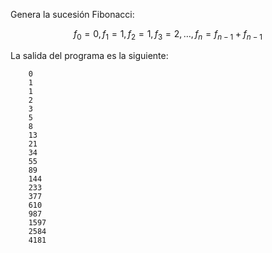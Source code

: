 Genera la sucesión Fibonacci:

$$f_{0} = 0, \,f_{1} = 1, \,f_{2} = 1, \,f_{3} = 2, \ldots, \, f_{n} = f_{n-1} + f_{n-1}$$

La salida del programa es la siguiente:

		0
		1
		1
		2
		3
		5
		8
		13
		21
		34
		55
		89
		144
		233
		377
		610
		987
		1597
		2584
		4181